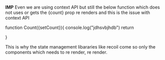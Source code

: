 **IMP**
Even we are using context API but still the below function which does not uses or gets the {count} prop re renders and this is the issue with context API 

function Count({setCount}){
  console.log("jdhsvbjhdb")
  return <div>
    <Countrenderer/>
     <Buttons setCount= {setCount}/>
  </div>

}



This is why the state management libararies  like recoil come so only the components which needs to re render, re render.

